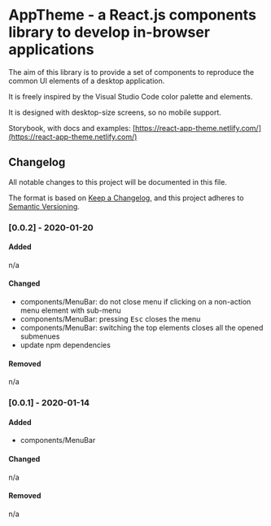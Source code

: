 # AppTheme - a React.js components library to develop in-browser applications

The aim of this library is to provide a set of components to reproduce the common UI elements of a desktop application.

It is freely inspired by the Visual Studio Code color palette and elements.

It is designed with desktop-size screens, so no mobile support.

Storybook, with docs and examples: [https://react-app-theme.netlify.com/](https://react-app-theme.netlify.com/)

## Changelog
All notable changes to this project will be documented in this file.

The format is based on [Keep a Changelog](https://keepachangelog.com/en/1.0.0/),
and this project adheres to [Semantic Versioning](https://semver.org/spec/v2.0.0.html).

### [0.0.2] - 2020-01-20
#### Added
n/a

#### Changed
- components/MenuBar: do not close menu if clicking on a non-action menu element with sub-menu
- components/MenuBar: pressing <kbd>Esc</kbd> closes the menu
- components/MenuBar: switching the top elements closes all the opened submenues
- update npm dependencies

#### Removed
n/a

### [0.0.1] - 2020-01-14
#### Added
- components/MenuBar

#### Changed
n/a
#### Removed
n/a

